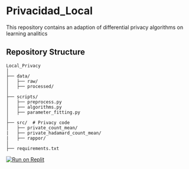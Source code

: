 # Privacidad_Local
This repository contains an adaption of differential privacy algorithms on learning analitics

## Repository Structure
```
Local_Privacy
│
├── data/                
│   ├── raw/             
│   ├── processed/       
│
├── scripts/             
│   ├── preprocess.py    
│   ├── algorithms.py    
│   ├── parameter_fitting.py    
│
├── src/  # Privacy code
│   ├── private_count_mean/   
|   ├── private_hadamard_count_mean/
|   ├── rappor/
│
├── requirements.txt     
```
[![Run on Replit](https://replit.com/@MartaJones/LocalPrivacy?v=1)](https://replit.com/@MartaJones/LocalPrivacy?v=1)

